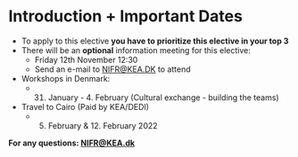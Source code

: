 # Introduction + Important Dates

- To apply to this elective **you have to prioritize this elective in your top 3**
- There will be an **optional** information meeting for this elective: 
  - Friday 12th November 12:30 
  - Send an e-mail to NIFR@KEA.DK to attend
- Workshops in Denmark: 
  - 31. January - 4. February (Cultural exchange - building the teams)
- Travel to Cairo (Paid by KEA/DEDI)
  - 5. February & 12. February 2022



**For any questions: NIFR@KEA.dk**

